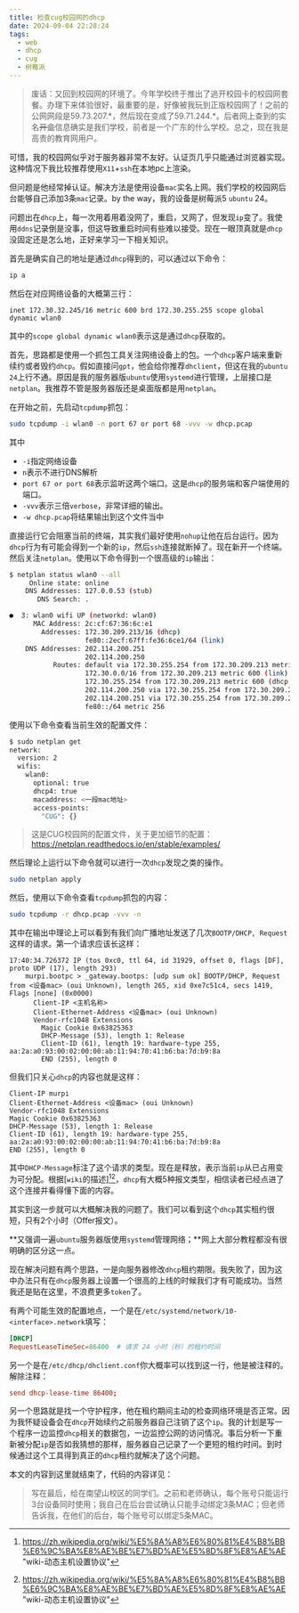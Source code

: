 ```yaml
---
title: 检查cug校园网的dhcp
date: 2024-09-04 22:28:24
tags:
  - web
  - dhcp
  - cug
  - 树莓派
---
```


> 废话：又回到校园网的环境了。今年学校终于推出了逃开校园卡的校园网套餐。办理下来体验很好，最重要的是，好像被我玩到正版校园网了！之前的公网网段是59.73.207.\*，然后现在变成了59.71.244.\*。后者网上查到的实名~~开盒~~信息确实是我们学校，前者是一个广东的什么学校。总之，现在我是高贵的教育网用户。

可惜，我的校园网似乎对于服务器非常不友好。认证页几乎只能通过浏览器实现。这种情况下我比较推荐使用`X11`+`ssh`在本地pc上渲染。

但问题是他经常掉认证。解决方法是使用设备`mac`实名上网。我们学校的校园网后台能够自己添加3条`mac`记录。by the way，我的设备是树莓派5 `ubuntu` 24。

问题出在`dhcp`上，每一次用着用着没网了，重启，又网了，但发现`ip`变了。我使用`ddns`记录倒是没事，但这导致重启时间有些难以接受。现在一眼顶真就是`dhcp`没固定还是怎么地，正好来学习一下相关知识。

首先是确实自己的地址是通过`dhcp`得到的，可以通过以下命令：

```bash
ip a
```

然后在对应网络设备的大概第三行：

```\\
inet 172.30.32.245/16 metric 600 brd 172.30.255.255 scope global dynamic wlan0
```

其中的`scope global dynamic wlan0`表示这是通过`dhcp`获取的。

首先，思路都是使用一个抓包工具关注网络设备上的包。一个`dhcp`客户端来重新续约或者毁约`dhcp`。假如直接问`gpt`，他会给你推荐`dhclient`，但这在我的`ubuntu 24`上行不通。原因是我的服务器版`ubuntu`使用`systemd`进行管理，上层接口是`netplan`。我推荐不管是服务器版还是桌面版都是用`netplan`。

在开始之前，先启动`tcpdump`抓包：

```bash
sudo tcpdump -i wlan0 -n port 67 or port 68 -vvv -w dhcp.pcap
```

其中

* `-i`指定网络设备
* `n`表示不进行DNS解析
* `port 67 or port 68`表示监听这两个端口。这是`dhcp`的服务端和客户端使用的端口。
* `-vvv`表示三倍`verbose`，非常详细的输出。
* `-w dhcp.pcap`将结果输出到这个文件当中

直接运行它会阻塞当前的终端，其实我们最好使用`nohup`让他在后台运行。因为`dhcp`行为有可能会得到一个新的`ip`，然后`ssh`连接就断掉了。现在新开一个终端。然后关注`netplan`。使用以下命令得到一个很高级的`ip`输出：

```bash
$ netplan status wlan0 --all
     Online state: online
    DNS Addresses: 127.0.0.53 (stub)
       DNS Search: .

●  3: wlan0 wifi UP (networkd: wlan0)
      MAC Address: 2c:cf:67:36:6c:e1
        Addresses: 172.30.209.213/16 (dhcp)
                   fe80::2ecf:67ff:fe36:6ce1/64 (link)
    DNS Addresses: 202.114.200.251
                   202.114.200.250
           Routes: default via 172.30.255.254 from 172.30.209.213 metric 600 (dhcp)
                   172.30.0.0/16 from 172.30.209.213 metric 600 (link)
                   172.30.255.254 from 172.30.209.213 metric 600 (dhcp, link)
                   202.114.200.250 via 172.30.255.254 from 172.30.209.213 metric 600 (dhcp)
                   202.114.200.251 via 172.30.255.254 from 172.30.209.213 metric 600 (dhcp)
                   fe80::/64 metric 256
```

使用以下命令查看当前生效的配置文件：

```bash
$ sudo netplan get
network:
  version: 2
  wifis:
    wlan0:
      optional: true
      dhcp4: true
      macaddress: <一段mac地址>
      access-points:
        "CUG": {}
```

> 这是CUG校园网的配置文件，关于更加细节的配置：https://netplan.readthedocs.io/en/stable/examples/

然后理论上运行以下命令就可以进行一次`dhcp`发现之类的操作。

```bash
sudo netplan apply
```

然后，使用以下命令查看`tcpdump`抓包的内容：

```bash
sudo tcpdump -r dhcp.pcap -vvv -n
```

其中在输出中理论上可以看到有我们向广播地址发送了几次`BOOTP/DHCP, Request`这样的请求。第一个请求应该长这样：

```pcap
17:40:34.726372 IP (tos 0xc0, ttl 64, id 31929, offset 0, flags [DF], proto UDP (17), length 293)
    murpi.bootpc > _gateway.bootps: [udp sum ok] BOOTP/DHCP, Request from <设备mac> (oui Unknown), length 265, xid 0xe7c51c4, secs 1419, Flags [none] (0x0000)
      Client-IP <主机名称>
      Client-Ethernet-Address <设备mac> (oui Unknown)
      Vendor-rfc1048 Extensions
        Magic Cookie 0x63825363
        DHCP-Message (53), length 1: Release
        Client-ID (61), length 19: hardware-type 255, aa:2a:a0:93:00:02:00:00:ab:11:94:70:41:b6:ba:7d:b9:8a
        END (255), length 0
```

但我们只关心`dhcp`的内容也就是这样：

```pcap
Client-IP murpi
Client-Ethernet-Address <设备mac> (oui Unknown)
Vendor-rfc1048 Extensions
Magic Cookie 0x63825363
DHCP-Message (53), length 1: Release
Client-ID (61), length 19: hardware-type 255, aa:2a:a0:93:00:02:00:00:ab:11:94:70:41:b6:ba:7d:b9:8a
END (255), length 0
```

其中`DHCP-Message`标注了这个请求的类型。现在是释放，表示当前`ip`从已占用变为可分配。根据[`wiki`的描述][^1][^1]，`dhcp`有大概5种报文类型，相信读者已经点进了这个连接并看得懂下面的内容。

其实到这一步就可以大概解决我的问题了。我们可以看到这个`dhcp`其实租约很短，只有2个小时（Offer报文）。

**又强调一遍`ubuntu`服务器版使用`systemd`管理网络；**网上大部分教程都没有很明确的区分这一点。

现在解决问题有两个思路，一是向服务器修改`dhcp`租约期限。我失败了，因为这中办法只有在`dhcp`服务器上设置一个很高的上线的时候我们才有可能成功。当然我还是贴在这里，不浪费更多`token`了。

有两个可能生效的配置地点，一个是在`/etc/systemd/network/10-<interface>.network`填写：

```toml
[DHCP]
RequestLeaseTimeSec=86400  # 请求 24 小时（秒）的租约时间
```

另一个是在`/etc/dhcp/dhclient.conf`你大概率可以找到这一行，他是被注释的。解除注释：

```conf
send dhcp-lease-time 86400;
```

另一个思路就是找一个守护程序，他在租约期间主动的检查网络环境是否正常。因为我怀疑设备会在`dhcp`开始续约之前服务器自己注销了这个`ip`。我的计划是写一个程序一边监控`dhcp`相关的数据包，一边监控公网的访问情况。事后分析一下重新被分配`ip`是否如我猜想的那样，服务器自己记录了一个更短的租约时间。到时候通过这个工具得到真正的`dhcp`租约就解决了这个问题。

本文的内容到这里就结束了，代码的内容详见：

> 写在最后，给在南望山校区的同学们。之前和老师确认，每个账号只能运行3台设备同时使用；我自己在后台尝试确认只能手动绑定3条MAC；但老师告诉我，在他们的后台，每个账号可以绑定5条MAC。

[^1]: https://zh.wikipedia.org/wiki/%E5%8A%A8%E6%80%81%E4%B8%BB%E6%9C%BA%E8%AE%BE%E7%BD%AE%E5%8D%8F%E8%AE%AE "wiki-动态主机设置协议"
